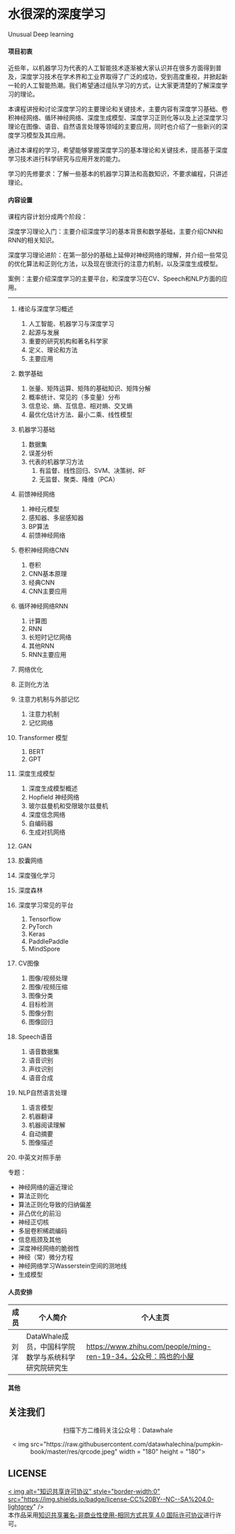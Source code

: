 # 水很深的深度学习
Unusual Deep learning

#### 项目初衷

近些年，以机器学习为代表的人工智能技术逐渐被大家认识并在很多方面得到普及，深度学习技术在学术界和工业界取得了广泛的成功，受到高度重视，并掀起新一轮的人工智能热潮。我们希望通过组队学习的方式，让大家更清楚的了解深度学习的理论。

本课程讲授和讨论深度学习的主要理论和关键技术，主要内容有深度学习基础、卷积神经网络、循环神经网络、深度生成模型、深度学习正则化等以及上述深度学习理论在图像、语音、自然语言处理等领域的主要应用，同时也介绍了一些新兴的深度学习模型及其应用。

通过本课程的学习，希望能够掌握深度学习的基本理论和关键技术，提高基于深度学习技术进行科学研究与应用开发的能力。

学习的先修要求：了解一些基本的机器学习算法和高数知识，不要求编程，只讲述理论。

#### 内容设置

课程内容计划分成两个阶段：

深度学习理论入门：主要介绍深度学习的基本背景和数学基础，主要介绍CNN和RNN的相关知识。

深度学习理论进阶：在第一部分的基础上延伸对神经网络的理解，并介绍一些常见的优化算法和正则化方法，以及现在很流行的注意力机制，以及深度生成模型。

案例：主要介绍深度学习的主要平台，和深度学习在CV、Speech和NLP方面的应用。

------



1. 绪论与深度学习概述
   1. 人工智能、机器学习与深度学习
   2. 起源与发展
   3. 重要的研究机构和著名科学家
   4. 定义、理论和方法
   5. 主要应用
2. 数学基础
   1. 张量、矩阵运算、矩阵的基础知识、矩阵分解
   2. 概率统计、常见的（多变量）分布
   3. 信息论、熵、互信息、相对熵、交叉熵
   4. 最优化估计方法、最小二乘、线性模型
3. 机器学习基础
   1. 数据集
   2. 误差分析
   3. 代表的机器学习方法
      1. 有监督、线性回归、SVM、决策树、RF
      2. 无监督、聚类、降维（PCA）
4. 前馈神经网络 
   1. 神经元模型
   2. 感知器、多层感知器
   3. BP算法
   4. 前馈神经网络
5. 卷积神经网络CNN 
   1. 卷积
   2. CNN基本原理
   3. 经典CNN
   4. CNN主要应用
6. 循环神经网络RNN
   1. 计算图
   2. RNN
   3. 长短时记忆网络
   4. 其他RNN
   5. RNN主要应用



1. 网络优化
2. 正则化方法
3. 注意力机制与外部记忆
   1. 注意力机制
   2. 记忆网络
4. Transformer 模型
   1. BERT
   2. GPT
5. 深度生成模型
   1. 深度生成模型概述
   2. Hopfield 神经网络
   3. 玻尔兹曼机和受限玻尔兹曼机
   4. 深度信念网络
   5. 自编码器
   6. 生成对抗网络
6. GAN
7. 胶囊网络
8. 深度强化学习
9. 深度森林




1. 深度学习常见的平台
   1. Tensorflow
   2. PyTorch
   3. Keras
   4. PaddlePaddle
   5. MindSpore
2. CV图像
   1. 图像/视频处理
   2. 图像/视频压缩
   3. 图像分类
   4. 目标检测
   5. 图像分割
   6. 图像回归
3. Speech语音
   1. 语音数据集
   2. 语音识别
   3. 声纹识别
   4. 语音合成
4. NLP自然语言处理
   1. 语言模型
   2. 机器翻译
   3. 机器阅读理解
   4. 自动摘要
   5. 图像描述
5. 中英文对照手册



专题：

- 神经网络的逼近理论
- 算法正则化
- 算法正则化导致的归纳偏差
- 非凸优化的前沿
- 神经正切核
- 多层卷积稀疏编码
- 信息瓶颈及其他
- 深度神经网络的脆弱性
- 神经（常）微分方程
- 神经网络学习Wasserstein空间的测地线
- 生成模型



#### 人员安排

| 成员 | 个人简介                                            | 个人主页                                                     |
| ---- | --------------------------------------------------- | ------------------------------------------------------------ |
| 刘洋 | DataWhale成员，中国科学院数学与系统科学研究院研究生 | https://www.zhihu.com/people/ming-ren-19-34，公众号：鸣也的小屋 |

#### 其他



## 关注我们
<div align=center>
<p>扫描下方二维码关注公众号：Datawhale</p >
< img src="https://raw.githubusercontent.com/datawhalechina/pumpkin-book/master/res/qrcode.jpeg" width = "180" height = "180">
</div>

## LICENSE
<a rel="license" href=" ">< img alt="知识共享许可协议" style="border-width:0" src="https://img.shields.io/badge/license-CC%20BY--NC--SA%204.0-lightgrey" /></a ><br />本作品采用<a rel="license" href="http://creativecommons.org/licenses/by-nc-sa/4.0/">知识共享署名-非商业性使用-相同方式共享 4.0 国际许可协议</a >进行许可。















